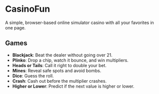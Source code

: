 # CasinoFun

A simple, browser-based online simulator casino with all your favorites in one page.

## Games

* **Blackjack**: Beat the dealer without going over 21.
* **Plinko**: Drop a chip, watch it bounce, and win multipliers.
* **Heads or Tails**: Call it right to double your bet.
* **Mines**: Reveal safe spots and avoid bombs.
* **Dice**: Guess the roll.
* **Crash**: Cash out before the multiplier crashes.
* **Higher or Lower**: Predict if the next value is higher or lower.
